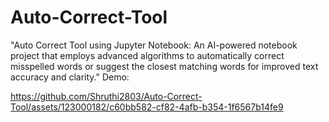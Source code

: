 # Auto-Correct-Tool
"Auto Correct Tool using Jupyter Notebook: An AI-powered notebook project that employs advanced algorithms to automatically correct misspelled words or suggest the closest matching words for improved text accuracy and clarity."
Demo:



https://github.com/Shruthi2803/Auto-Correct-Tool/assets/123000182/c60bb582-cf82-4afb-b354-1f6567b14fe9


